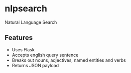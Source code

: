 # nlpsearch
Natural Language Search

## Features
- Uses Flask
- Accepts english query sentence
- Breaks out nouns, adjectives, named entities and verbs
- Returns JSON payload 
